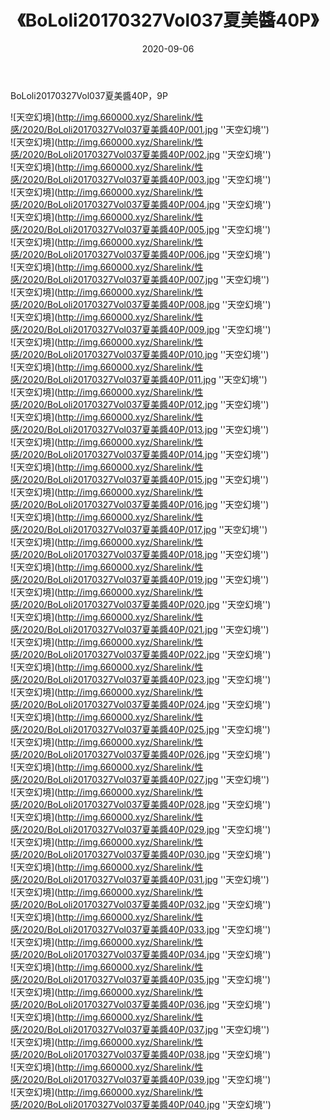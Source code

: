 ﻿---
layout: post
title:  《BoLoli20170327Vol037夏美醬40P》
date:   2020-09-06
img: http://img.660000.xyz/Sharelink/性感/2020/BoLoli20170327Vol037夏美醬40P/000.jpg
categories: [美女, 性感, 泳衣]
---

BoLoli20170327Vol037夏美醬40P，9P



![天空幻境](http://img.660000.xyz/Sharelink/性感/2020/BoLoli20170327Vol037夏美醬40P/001.jpg ''天空幻境'') <br>
![天空幻境](http://img.660000.xyz/Sharelink/性感/2020/BoLoli20170327Vol037夏美醬40P/002.jpg ''天空幻境'') <br>
![天空幻境](http://img.660000.xyz/Sharelink/性感/2020/BoLoli20170327Vol037夏美醬40P/003.jpg ''天空幻境'') <br>
![天空幻境](http://img.660000.xyz/Sharelink/性感/2020/BoLoli20170327Vol037夏美醬40P/004.jpg ''天空幻境'') <br>
![天空幻境](http://img.660000.xyz/Sharelink/性感/2020/BoLoli20170327Vol037夏美醬40P/005.jpg ''天空幻境'') <br>
![天空幻境](http://img.660000.xyz/Sharelink/性感/2020/BoLoli20170327Vol037夏美醬40P/006.jpg ''天空幻境'') <br>
![天空幻境](http://img.660000.xyz/Sharelink/性感/2020/BoLoli20170327Vol037夏美醬40P/007.jpg ''天空幻境'') <br>
![天空幻境](http://img.660000.xyz/Sharelink/性感/2020/BoLoli20170327Vol037夏美醬40P/008.jpg ''天空幻境'') <br>
![天空幻境](http://img.660000.xyz/Sharelink/性感/2020/BoLoli20170327Vol037夏美醬40P/009.jpg ''天空幻境'') <br>
![天空幻境](http://img.660000.xyz/Sharelink/性感/2020/BoLoli20170327Vol037夏美醬40P/010.jpg ''天空幻境'') <br>
![天空幻境](http://img.660000.xyz/Sharelink/性感/2020/BoLoli20170327Vol037夏美醬40P/011.jpg ''天空幻境'') <br>
![天空幻境](http://img.660000.xyz/Sharelink/性感/2020/BoLoli20170327Vol037夏美醬40P/012.jpg ''天空幻境'') <br>
![天空幻境](http://img.660000.xyz/Sharelink/性感/2020/BoLoli20170327Vol037夏美醬40P/013.jpg ''天空幻境'') <br>
![天空幻境](http://img.660000.xyz/Sharelink/性感/2020/BoLoli20170327Vol037夏美醬40P/014.jpg ''天空幻境'') <br>
![天空幻境](http://img.660000.xyz/Sharelink/性感/2020/BoLoli20170327Vol037夏美醬40P/015.jpg ''天空幻境'') <br>
![天空幻境](http://img.660000.xyz/Sharelink/性感/2020/BoLoli20170327Vol037夏美醬40P/016.jpg ''天空幻境'') <br>
![天空幻境](http://img.660000.xyz/Sharelink/性感/2020/BoLoli20170327Vol037夏美醬40P/017.jpg ''天空幻境'') <br>
![天空幻境](http://img.660000.xyz/Sharelink/性感/2020/BoLoli20170327Vol037夏美醬40P/018.jpg ''天空幻境'') <br>
![天空幻境](http://img.660000.xyz/Sharelink/性感/2020/BoLoli20170327Vol037夏美醬40P/019.jpg ''天空幻境'') <br>
![天空幻境](http://img.660000.xyz/Sharelink/性感/2020/BoLoli20170327Vol037夏美醬40P/020.jpg ''天空幻境'') <br>
![天空幻境](http://img.660000.xyz/Sharelink/性感/2020/BoLoli20170327Vol037夏美醬40P/021.jpg ''天空幻境'') <br>
![天空幻境](http://img.660000.xyz/Sharelink/性感/2020/BoLoli20170327Vol037夏美醬40P/022.jpg ''天空幻境'') <br>
![天空幻境](http://img.660000.xyz/Sharelink/性感/2020/BoLoli20170327Vol037夏美醬40P/023.jpg ''天空幻境'') <br>
![天空幻境](http://img.660000.xyz/Sharelink/性感/2020/BoLoli20170327Vol037夏美醬40P/024.jpg ''天空幻境'') <br>
![天空幻境](http://img.660000.xyz/Sharelink/性感/2020/BoLoli20170327Vol037夏美醬40P/025.jpg ''天空幻境'') <br>
![天空幻境](http://img.660000.xyz/Sharelink/性感/2020/BoLoli20170327Vol037夏美醬40P/026.jpg ''天空幻境'') <br>
![天空幻境](http://img.660000.xyz/Sharelink/性感/2020/BoLoli20170327Vol037夏美醬40P/027.jpg ''天空幻境'') <br>
![天空幻境](http://img.660000.xyz/Sharelink/性感/2020/BoLoli20170327Vol037夏美醬40P/028.jpg ''天空幻境'') <br>
![天空幻境](http://img.660000.xyz/Sharelink/性感/2020/BoLoli20170327Vol037夏美醬40P/029.jpg ''天空幻境'') <br>
![天空幻境](http://img.660000.xyz/Sharelink/性感/2020/BoLoli20170327Vol037夏美醬40P/030.jpg ''天空幻境'') <br>
![天空幻境](http://img.660000.xyz/Sharelink/性感/2020/BoLoli20170327Vol037夏美醬40P/031.jpg ''天空幻境'') <br>
![天空幻境](http://img.660000.xyz/Sharelink/性感/2020/BoLoli20170327Vol037夏美醬40P/032.jpg ''天空幻境'') <br>
![天空幻境](http://img.660000.xyz/Sharelink/性感/2020/BoLoli20170327Vol037夏美醬40P/033.jpg ''天空幻境'') <br>
![天空幻境](http://img.660000.xyz/Sharelink/性感/2020/BoLoli20170327Vol037夏美醬40P/034.jpg ''天空幻境'') <br>
![天空幻境](http://img.660000.xyz/Sharelink/性感/2020/BoLoli20170327Vol037夏美醬40P/035.jpg ''天空幻境'') <br>
![天空幻境](http://img.660000.xyz/Sharelink/性感/2020/BoLoli20170327Vol037夏美醬40P/036.jpg ''天空幻境'') <br>
![天空幻境](http://img.660000.xyz/Sharelink/性感/2020/BoLoli20170327Vol037夏美醬40P/037.jpg ''天空幻境'') <br>
![天空幻境](http://img.660000.xyz/Sharelink/性感/2020/BoLoli20170327Vol037夏美醬40P/038.jpg ''天空幻境'') <br>
![天空幻境](http://img.660000.xyz/Sharelink/性感/2020/BoLoli20170327Vol037夏美醬40P/039.jpg ''天空幻境'') <br>
![天空幻境](http://img.660000.xyz/Sharelink/性感/2020/BoLoli20170327Vol037夏美醬40P/040.jpg ''天空幻境'') <br>